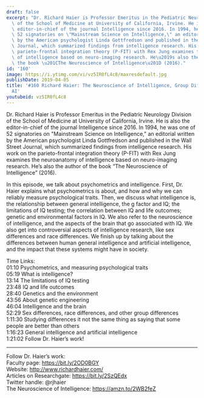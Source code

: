 ```yaml
---
draft: false
excerpt: "Dr. Richard Haier is Professor Emeritus in the Pediatric Neurology Division\
  \ of the School of Medicine at University of California, Irvine. He is also the\
  \ editor-in-chief of the journal Intelligence since 2016. In 1994, he was one of\
  \ 52 signatories on \"Mainstream Science on Intelligence,\" an editorial written\
  \ by the American psychologist Linda Gottfredson and published in the Wall Street\
  \ Journal, which summarized findings from intelligence research. His work on the\
  \ parieto-frontal integration theory (P-FIT) with Rex Jung examines the neuroanatomy\
  \ of intelligence based on neuro-imaging research. He\u2019s also the author of\
  \ the book \u201CThe Neuroscience of Intelligence\u201D (2016)."
id: '160'
image: https://i.ytimg.com/vi/vz5IR0fL4c8/maxresdefault.jpg
publishDate: 2019-04-05
title: '#160 Richard Haier: The Neuroscience of Intelligence, Group Differences, And
  AI'
youtubeid: vz5IR0fL4c8
---
```

<div class="timelinks">

Dr. Richard Haier is Professor Emeritus in the Pediatric Neurology Division of the School of Medicine at University of California, Irvine. He is also the editor-in-chief of the journal Intelligence since 2016. In 1994, he was one of 52 signatories on "Mainstream Science on Intelligence," an editorial written by the American psychologist Linda Gottfredson and published in the Wall Street Journal, which summarized findings from intelligence research. His work on the parieto-frontal integration theory (P-FIT) with Rex Jung examines the neuroanatomy of intelligence based on neuro-imaging research. He’s also the author of the book “The Neuroscience of Intelligence” (2016).

In this episode, we talk about psychometrics and intelligence. First, Dr. Haier explains what psychometrics is about, and how and why we can reliably measure psychological traits. Then, we discuss what intelligence is, the relationship between general intelligence, the g factor and IQ; the limitations of IQ testing; the correlation between IQ and life outcomes; genetic and environmental factors in IQ. We also refer to the neuroscience of intelligence, and the aspects of the brain that go associated with IQ. We also get into controversial aspects of intelligence research, like sex differences and race differences. We finish up by talking about the differences between human general intelligence and artificial intelligence, and the impact that these systems might have in society.

Time Links:  
<time>01:10</time> Psychometrics, and measuring psychological traits  
<time>05:19</time> What is intelligence?                                 
<time>13:14</time> The limitations of IQ testing                                 
<time>23:48</time> IQ and life outcomes                                 
<time>28:40</time> Genetics and the environment                               
<time>43:56</time> About genetic engineering                           
<time>46:04</time> Intelligence and the brain                
<time>52:29</time> Sex differences, race differences, and other group differences              
<time>1:11:30</time> Studying differences it not the same thing as saying that some people are better than others  
<time>1:16:23</time> General intelligence and artificial intelligence    
<time>1:21:02</time> Follow Dr. Haier’s work!

---

Follow Dr. Haier’s work:  
Faculty page: https://bit.ly/2OD0BGY  
Website: http://www.richardhaier.com/   
Articles on Researchgate: https://bit.ly/2SzQEdx  
Twitter handle: @rjhaier  
The Neuroscience of Intelligence: https://amzn.to/2WB2feZ
</div>

